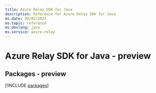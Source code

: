 ```yaml
---
title: Azure Relay SDK for Java
description: Reference for Azure Relay SDK for Java
ms.date: 09/02/2025
ms.topic: reference
ms.devlang: java
ms.service: azure-relay
---
```

# Azure Relay SDK for Java - preview
## Packages - preview
[!INCLUDE [packages](relay-index.md)]